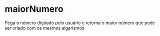 # maiorNumero
Pega o número digitado pelo usuário e retorna o maior número que pode ser criado com os mesmos algarismos
